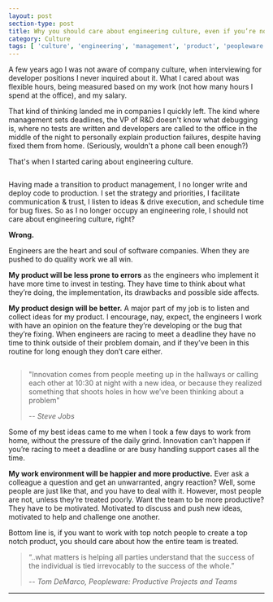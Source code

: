 ```yaml
---
layout: post
section-type: post
title: Why you should care about engineering culture, even if you’re not a developer
category: Culture
tags: [ 'culture', 'engineering', 'management', 'product', 'peopleware' ]
---
```



A few years ago I was not aware of company culture, when interviewing for developer positions I never inquired about it. What I cared about was flexible hours, being measured based on my work (not how many hours I spend at the office), and my salary.

That kind of thinking landed me in companies I quickly left. The kind where management sets deadlines, the VP of R&D doesn't know what debugging is, where no tests are written and developers are called to the office in the middle of the night to personally explain production failures, despite having fixed them from home. (Seriously, wouldn't a phone call been enough?)

That's when I started caring about engineering culture. 

<a href="#" class="image featured"><img src="https://karenmeep.github.io/assets/images/futurama.jpg" alt="" /></a>


Having made a transition to product management, I no longer write and deploy code to production. I set the strategy and priorities, I facilitate communication & trust, I listen to ideas & drive execution, and schedule time for bug fixes. So as I no longer occupy an engineering role, I should not care about engineering culture, right?

**Wrong.**

Engineers are the heart and soul of software companies. When they are pushed to do quality work we all win.

**My product will be less prone to errors** as the engineers who implement it have more time to invest in testing. They have time to think about what they’re doing, the implementation, its drawbacks and possible side affects.

**My product design will be better.** A major part of my job is to listen and collect ideas for my product. I encourage, nay, expect, the engineers I work with have an opinion on the feature they’re developing or the bug that they’re fixing. When engineers are racing to meet a deadline they have no time to think outside of their problem domain, and if they’ve been in this routine for long enough they don’t care either.

<a href="#" class="image featured"><img src="https://karenmeep.github.io/assets/images/officeSpace.jpg" alt="" /></a>

> "Innovation comes from people meeting up in the hallways or calling each other at 10:30 at night with a new idea, or because they realized something that shoots holes in how we’ve been thinking about a problem"
>
> -- <cite>Steve Jobs</cite>

Some of my best ideas came to me when I took a few days to work from home, without the pressure of the daily grind. Innovation can’t happen if you’re racing to meet a deadline or are busy handling support cases all the time.

**My work environment will be happier and more productive.**
Ever ask a colleague a question and get an unwarranted, angry reaction? Well, some people are just like that, and you have to deal with it. However, most people are not, unless they’re treated poorly. Want the team to be more productive? They have to be motivated. Motivated to discuss and push new ideas, motivated to help and challenge one another.


Bottom line is, if you want to work with top notch people to create a top notch product, you should care about how the entire team is treated.

> “..what matters is helping all parties understand that the success of the individual is tied irrevocably to the success of the whole.”
>
> -- <cite>Tom DeMarco, Peopleware: Productive Projects and Teams</cite>


<hr>



